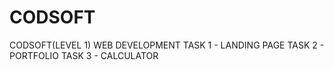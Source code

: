 # CODSOFT
CODSOFT(LEVEL 1) WEB DEVELOPMENT
TASK 1 - LANDING PAGE
TASK 2 - PORTFOLIO
TASK 3 - CALCULATOR
